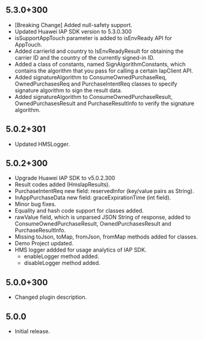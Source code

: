## 5.3.0+300

* [Breaking Change] Added null-safety support.
* Updated Huawei IAP SDK version to 5.3.0.300
* isSupportAppTouch parameter is added to isEnvReady API for AppTouch.
* Added carrierId and country to IsEnvReadyResult for obtaining the carrier ID and the country of the currently signed-in ID.
* Added a class of constants, named SignAlgorithmConstants, which contains the algorithm that you pass for calling a certain IapClient API. 
* Added signatureAlgorithm to ConsumeOwnedPurchaseReq, OwnedPurchasesReq and PurchaseIntentReq classes to specify signature algorithm to sign the result data.
* Added signatureAlgorithm to ConsumeOwnedPurchaseResult, OwnedPurchasesResult and PurchaseResultInfo to verify the signature algorithm. 

## 5.0.2+301

* Updated HMSLogger.

## 5.0.2+300

* Upgrade Huawei IAP SDK to v5.0.2.300
* Result codes added (HmsIapResults).
* PurchaseIntentReq new field: reservedInfor (key/value pairs as String).
* InAppPurchaseData new field: graceExpirationTime (int field).
* Minor bug fixes.
* Equality and hash code support for classes added. 
* rawValue field, which is unparsed JSON String of response, added to ConsumeOwnedPurchaseResult, OwnedPurchasesResult and PurchaseResultInfo.
* Missing toJson, toMap, fromJson, fromMap methods added for classes. 
* Demo Project updated. 
* HMS logger addded for usage analytics of IAP SDK.
    - enableLogger method added. 
    - disableLogger method added. 

## 5.0.0+300

* Changed plugin description.

## 5.0.0

* Initial release.
